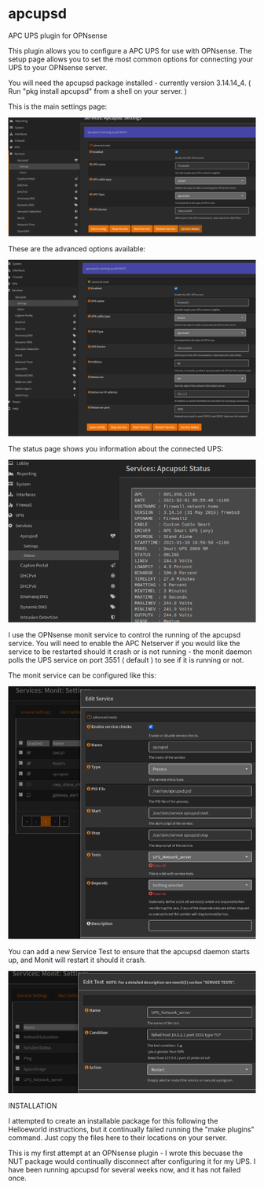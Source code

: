 # apcupsd
APC UPS plugin for OPNsense

This plugin allows you to configure a APC UPS for use with OPNsense. The setup page allows you to set the most common options for connecting your UPS to your OPNsense server.

You will need the apcupsd package installed - currently version 3.14.14_4. ( Run "pkg install apcupsd" from a shell on your server. )

This is the main settings page:

![apcupsd settings](https://github.com/Gibbon99/apcupsd/blob/master/Docs/apcupsd_settings.png?raw=true)

These are the advanced options available:

![apcupsd advanced settings](https://github.com/Gibbon99/apcupsd/blob/master/Docs/apcupsd_adv.png?raw=true)

The status page shows you information about the connected UPS:

![UPS Status](https://github.com/Gibbon99/apcupsd/blob/master/Docs/apcupsd_status.png?raw=true)



I use the OPNsense monit service to control the running of the apcupsd service.  You will need to enable the APC Netserver if you would like the service to be restarted should it crash or is not running - the monit daemon polls the UPS service on port 3551 ( default ) to see if it is running or not.

The monit service can be configured like this:

![Monit service config](https://github.com/Gibbon99/apcupsd/blob/master/Docs/monit_apc.png)

You can add a new Service Test to ensure that the apcupsd daemon starts up, and Monit will restart it should it crash.

![Monit Service Test](https://github.com/Gibbon99/apcupsd/blob/master/Docs/monit_apc_test.png?raw=true)

INSTALLATION

I attempted to create an installable package for this following the Helloeworld instructions, but it continually failed running the "make plugins" command.  Just copy the files here to their locations on your server.

This is my first attempt at an OPNsense plugin - I wrote this becuase the NUT package would continually disconnect after configuring it for my UPS. I have been running apcupsd for several weeks now, and it has not failed once.


